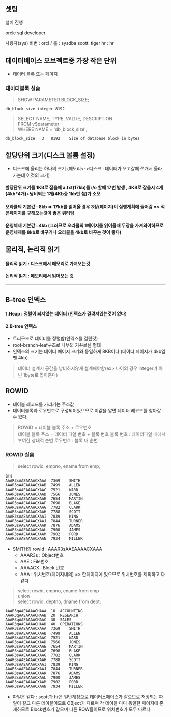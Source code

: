 ## 셋팅

설치 진행 

orcle sql developer

사용자(sys) 비번 : orcl / 룰 : sysdba
scott: tiger
hr : hr

## 데이터베이스 오브젝트중 가장 작은 단위
- 데이터 블록 또는 페이지

### 데이터블록 실습
> SHOW PARAMETER BLOCK_SIZE;
```
db_block_size integer 8192   
```
> SELECT NAME, TYPE, VALUE, DESCRIPTION  
> FROM v$parameter  
> WHERE NAME = 'db_block_size';
```
db_block_size	3	8192	Size of database block in bytes  
```


## 할당단위 크기(디스크 볼륨 설정)
- 디스크에 올리는 하나의 크기 (메모리<->디스크 : 데이터가 오고갈때 쪼개서 올라가는데 이것의 크기)
#### 할당단위 크기를 1KB로 잡을때 a.txt(17kb)를 i/o 할때 17번 발생  , 4KB로 잡을시 4개(4kb*4개)+낭비되는 1개(4Kb중 1kb만 씀)가 소모
#### 오라클의 기본값 : 8kb   => 17kb를 읽어올 경우 3장(페이지)이 실행계획에 들어감  => 적은페이지를 구해오는것이 좋은 쿼리임
#### 운영체제 기본값 : 4kb  (그러므로 오라클의 1페이지를 읽어올때 두장을 가져와야하므로 운영체제를 8kb로 바꾸거나 오라클을 4kb로 바꾸는 것이 좋다)

## 물리적, 논리적 읽기
#### 물리적 읽기 : 디스크에서 메모리로 가져오는것
#### 논리적 읽기 : 메모리에서 읽어오는 것


----------------------------
## B-tree 인덱스

#### 1.Heap : 정렬이 되지않는 데이터 (인덱스가 걸려져있는것이 없다)
#### 2.B-tree 인덱스 
- 트리구조로 데이터를 정렬함(인덱스를 걸린것)
- root-branch-leaf구조로 나무의 거꾸로된 형태
- 인덱스의 크기는 데이터 페이지 크기와 동일하게 8KB이다.(데이터 페이지가 4kb일땐 4kb)
> 데이터 설계시 공간을 낭비하지않게 설계해야함(ex> 나이의 경우 integer가 아닌 1byte로 잡아준다)


## ROWID
- 테이블 레코드를 가리키는 주소값
- 데이터블록과 로우번호로 구성되어있으므로 이값을 알면 데이터 레코드를 찾아갈 수 있다.
> ROWID = 테이블 블록 주소 + 로우번호  
> 테이블 블록 주소 = 데이터 파일 번호 + 블록 번호
> 블록 번호 : 데이터파일 내에서 부여한 상대적 순번
> 로우번호 : 블록 내 순번


### ROWID 실습
> select rowid, empno, ename from emp;

```
결과
AAAR3sAAEAAAACXAAA	7369	SMITH
AAAR3sAAEAAAACXAAB	7499	ALLEN
AAAR3sAAEAAAACXAAC	7521	WARD
AAAR3sAAEAAAACXAAD	7566	JONES
AAAR3sAAEAAAACXAAE	7654	MARTIN
AAAR3sAAEAAAACXAAF	7698	BLAKE
AAAR3sAAEAAAACXAAG	7782	CLARK
AAAR3sAAEAAAACXAAH	7788	SCOTT
AAAR3sAAEAAAACXAAI	7839	KING
AAAR3sAAEAAAACXAAJ	7844	TURNER
AAAR3sAAEAAAACXAAK	7876	ADAMS
AAAR3sAAEAAAACXAAL	7900	JAMES
AAAR3sAAEAAAACXAAM	7902	FORD
AAAR3sAAEAAAACXAAN	7934	MILLER
```

- SMITH의 rowid : AAAR3sAAEAAAACXAAA 
  - AAAR3s : Object번호 
  - AAE : File번호
  - AAAACX : Block 번호
  - AAA : 위치번호(페이지내의)
  => 한페이지에 있으므로 위치번호를 제외하고 다 같다

> select rowid, empno, ename from emp  
> union   
> select rowid, deptno, dname from dept;  

```
AAAR3qAAEAAAACHAAA	10	ACCOUNTING
AAAR3qAAEAAAACHAAB	20	RESEARCH
AAAR3qAAEAAAACHAAC	30	SALES
AAAR3qAAEAAAACHAAD	40	OPERATIONS
AAAR3sAAEAAAACXAAA	7369	SMITH
AAAR3sAAEAAAACXAAB	7499	ALLEN
AAAR3sAAEAAAACXAAC	7521	WARD
AAAR3sAAEAAAACXAAD	7566	JONES
AAAR3sAAEAAAACXAAE	7654	MARTIN
AAAR3sAAEAAAACXAAF	7698	BLAKE
AAAR3sAAEAAAACXAAG	7782	CLARK
AAAR3sAAEAAAACXAAH	7788	SCOTT
AAAR3sAAEAAAACXAAI	7839	KING
AAAR3sAAEAAAACXAAJ	7844	TURNER
AAAR3sAAEAAAACXAAK	7876	ADAMS
AAAR3sAAEAAAACXAAL	7900	JAMES
AAAR3sAAEAAAACXAAM	7902	FORD
AAAR3sAAEAAAACXAAN	7934	MILLER
```

- 파일은 같다 : scott과 hr은 일반계정으로 데이터스페이스가 같으므로 저장되는 파일이 같고 다른 테이블이므로 OBject가 다르며 각 테이블 마다 동일한 페이지에 존재하므로 Block번호가 같으며 다른 ROW들이므로 위치번호가 모두 다르다

